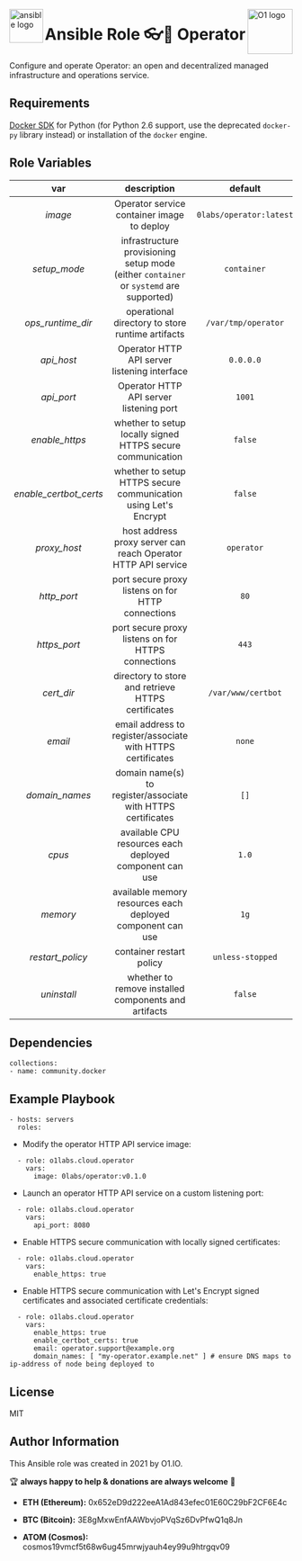 <p><img src="https://code.benco.io/icon-collection/logos/ansible.svg" alt="ansible logo" title="ansible" align="left" height="60" /></p>
<p><img src="https://avatars.githubusercontent.com/u/49376577?v=4" alt="O1 logo" title="O1" align="right" height="80" /></p>

Ansible Role :eyeglasses:🔗 Operator
=========

Configure and operate Operator: an open and decentralized managed infrastructure and operations service.

Requirements
------------

[Docker SDK](https://docker-py.readthedocs.io/en/stable/) for Python (for Python 2.6 support, use the deprecated `docker-py` library instead) or installation of the `docker` engine.

Role Variables
--------------

| var | description | default |
| :---: | :---: | :---: |
| *image* | Operator service container image to deploy | `0labs/operator:latest` |
| *setup_mode* | infrastructure provisioning setup mode (either `container` or `systemd` are supported) | `container` |
| *ops_runtime_dir* | operational directory to store runtime artifacts | `/var/tmp/operator` |
| *api_host* | Operator HTTP API server listening interface | `0.0.0.0` |
| *api_port* | Operator HTTP API server listening port | `1001` |
| *enable_https* | whether to setup locally signed HTTPS secure communication | `false` |
| *enable_certbot_certs* | whether to setup HTTPS secure communication using Let's Encrypt | `false` |
| *proxy_host* | host address proxy server can reach Operator HTTP API service | `operator` |
| *http_port* | port secure proxy listens on for HTTP connections   | `80` |
| *https_port* | port secure proxy listens on for HTTPS connections | `443` |
| *cert_dir* | directory to store and retrieve HTTPS certificates | `/var/www/certbot` |
| *email* | email address to register/associate with HTTPS certificates | `none` |
| *domain_names* | domain name(s) to register/associate with HTTPS certificates | `[]` |
| *cpus* | available CPU resources each deployed component can use | `1.0` |
| *memory* | available memory resources each deployed component can use | `1g` |
| *restart_policy* | container restart policy | `unless-stopped` |
| *uninstall* | whether to remove installed components and artifacts | `false` |

Dependencies
------------
```
collections:
- name: community.docker
```
Example Playbook
----------------
```
- hosts: servers
  roles:
```

* Modify the operator HTTP API service image:
```
  - role: o1labs.cloud.operator
    vars:
      image: 0labs/operator:v0.1.0
```

* Launch an operator HTTP API service on a custom listening port:
```
  - role: o1labs.cloud.operator
    vars:
      api_port: 8080
```

* Enable HTTPS secure communication with locally signed certificates:
```
  - role: o1labs.cloud.operator
    vars:
      enable_https: true
```

* Enable HTTPS secure communication with Let's Encrypt signed certificates and associated certificate credentials:
```
  - role: o1labs.cloud.operator
    vars:
      enable_https: true
      enable_certbot_certs: true
      email: operator.support@example.org
      domain_names: [ "my-operator.example.net" ] # ensure DNS maps to ip-address of node being deployed to
```

License
-------

MIT

Author Information
------------------

This Ansible role was created in 2021 by O1.IO.

🏆 **always happy to help & donations are always welcome** 💸

* **ETH (Ethereum):** 0x652eD9d222eeA1Ad843efec01E60C29bF2CF6E4c

* **BTC (Bitcoin):** 3E8gMxwEnfAAWbvjoPVqSz6DvPfwQ1q8Jn

* **ATOM (Cosmos):** cosmos19vmcf5t68w6ug45mrwjyauh4ey99u9htrgqv09
